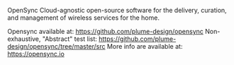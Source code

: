 OpenSync
Cloud-agnostic open-source software for the delivery, curation, and management of wireless services for the home.

Opensync available at: https://github.com/plume-design/opensync
Non-exhaustive, "Abstract" test list:  https://github.com/plume-design/opensync/tree/master/src
More info are available at: https://opensync.io
